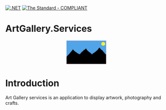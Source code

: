 [![.NET](https://github.com/Mums-Who-Code/ArtGallery.Services/actions/workflows/dotnet.yml/badge.svg)](https://github.com/Mums-Who-Code/ArtGallery.Services/actions/workflows/dotnet.yml)
[![The Standard - COMPLIANT](https://img.shields.io/badge/The_Standard-COMPLIANT-2ea44f)](https://github.com/hassanhabib/The-Standard)

# ArtGallery.Services

<p align="center">
  <img width="25%" height="25%" src="https://github.com/Mums-Who-Code/ArtGallery.Services/blob/main/artgallery.JPG">
</p>

# Introduction
Art Gallery services is an application to display artwork, photography and crafts.
